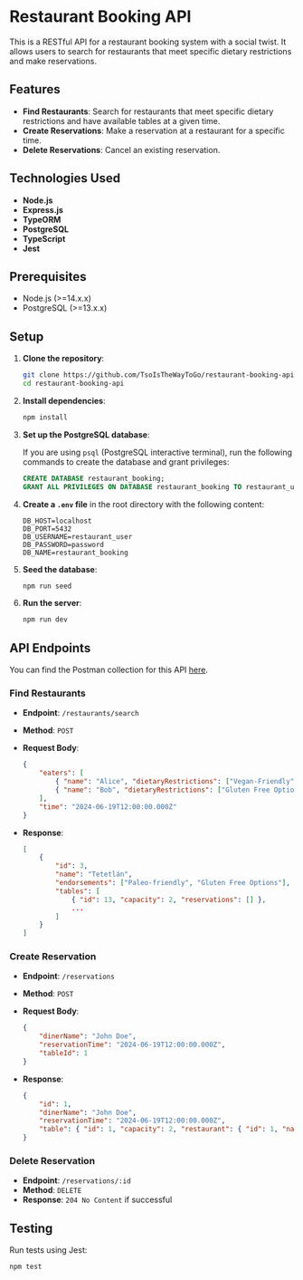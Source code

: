 # Restaurant Booking API

This is a RESTful API for a restaurant booking system with a social twist. It allows users to search for restaurants that meet specific dietary restrictions and make reservations.

## Features

- **Find Restaurants**: Search for restaurants that meet specific dietary restrictions and have available tables at a given time.
- **Create Reservations**: Make a reservation at a restaurant for a specific time.
- **Delete Reservations**: Cancel an existing reservation.

## Technologies Used

- **Node.js**
- **Express.js**
- **TypeORM**
- **PostgreSQL**
- **TypeScript**
- **Jest**

## Prerequisites

- Node.js (>=14.x.x)
- PostgreSQL (>=13.x.x)


## Setup

1. **Clone the repository**:

    ```bash
    git clone https://github.com/TsoIsTheWayToGo/restaurant-booking-api.git
    cd restaurant-booking-api
    ```

2. **Install dependencies**:

    ```bash
    npm install
    ```

3. **Set up the PostgreSQL database**:

    If you are using `psql` (PostgreSQL interactive terminal), run the following commands to create the database and grant privileges:

    ```sql
    CREATE DATABASE restaurant_booking;
    GRANT ALL PRIVILEGES ON DATABASE restaurant_booking TO restaurant_user;
    ```

4. **Create a `.env` file** in the root directory with the following content:

    ```env
    DB_HOST=localhost
    DB_PORT=5432
    DB_USERNAME=restaurant_user
    DB_PASSWORD=password
    DB_NAME=restaurant_booking
    ```

5. **Seed the database**:

    ```bash
    npm run seed
    ```

6. **Run the server**:

    ```bash
    npm run dev
    ```

## API Endpoints
You can find the Postman collection for this API [here](https://www.postman.com/research-explorer-79332691/workspace/resturant-booking-api/collection/36457999-02175f19-282b-443b-89f7-84d2cd9a8d40).
### Find Restaurants

- **Endpoint**: `/restaurants/search`
- **Method**: `POST`
- **Request Body**:

    ```json
    {
        "eaters": [
            { "name": "Alice", "dietaryRestrictions": ["Vegan-Friendly"] },
            { "name": "Bob", "dietaryRestrictions": ["Gluten Free Options"] }
        ],
        "time": "2024-06-19T12:00:00.000Z"
    }
    ```

- **Response**:

    ```json
    [
        {
            "id": 3,
            "name": "Tetetlán",
            "endorsements": ["Paleo-friendly", "Gluten Free Options"],
            "tables": [
                { "id": 13, "capacity": 2, "reservations": [] },
                ...
            ]
        }
    ]
    ```

### Create Reservation

- **Endpoint**: `/reservations`
- **Method**: `POST`
- **Request Body**:

    ```json
    {
        "dinerName": "John Doe",
        "reservationTime": "2024-06-19T12:00:00.000Z",
        "tableId": 1
    }
    ```

- **Response**:

    ```json
    {
        "id": 1,
        "dinerName": "John Doe",
        "reservationTime": "2024-06-19T12:00:00.000Z",
        "table": { "id": 1, "capacity": 2, "restaurant": { "id": 1, "name": "Lardo" } }
    }
    ```

### Delete Reservation

- **Endpoint**: `/reservations/:id`
- **Method**: `DELETE`
- **Response**: `204 No Content` if successful

## Testing

Run tests using Jest:

```bash
npm test


